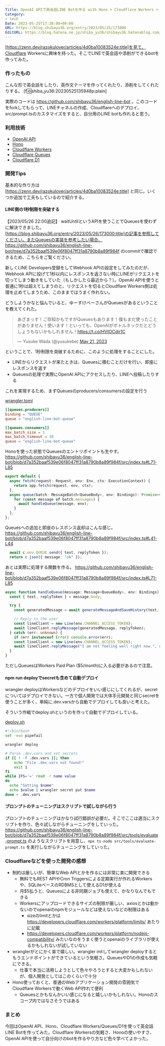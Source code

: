 ```yaml
---
Title: OpenAI APIで英会話LINE Botを作る with Hono + Cloudflare Workers + Queues + D1
Category:
- tech
Date: 2023-05-25T17:30:00+09:00
URL: https://blog.shibayu36.org/entry/2023/05/25/173000
EditURL: https://blog.hatena.ne.jp/shiba_yu36/shibayu36.hatenablog.com/atom/entry/820878482935459569
---
```


[https://zenn.dev/razokulover/articles/4d0ba10083524e:title]を見て、Cloudflare Workersに興味を持った。そこでLINEで英会話や添削ができるbotを作ってみた。

### 作ったもの
こんな形で英会話をしたり、英作文テーマを作ってくれたり、添削をしてくれたりする。
[f:id:shiba_yu36:20230525135948p:plain]

実際のコードは https://github.com/shibayu36/english-line-bot 。このコードをforkしてもらって、LINEチャネルの作成、Cloudflareへのデプロイ、src/prompt.tsのカスタマイズをすると、自分用のLINE botも作れると思う。

### 利用技術
- [OpenAI API](https://openai.com/blog/openai-api)
- [Hono](https://hono.dev/)
- [Cloudflare Workers](https://workers.cloudflare.com/)
- [Cloudflare Queues](https://developers.cloudflare.com/queues/)
- [Cloudflare D1](https://developers.cloudflare.com/d1/)

### 開発Tips
基本的な作り方は [https://zenn.dev/razokulover/articles/4d0ba10083524e:title] と同じ。いくつか追加で工夫もしているので紹介する。

#### LINE側の1秒制限を突破する
【2023/05/26 22:00追記】
waitUntilというAPIを使うことでQueuesを使わずに解決できました。[https://blog.shibayu36.org/entry/2023/05/26/173000:title]の記事を参照してください。またQueuesの実装を参考したい場合、https://github.com/shibayu36/english-line-bot/tree/d7a352baaf539e06f8047ff31a8790b8a89f984f のcommitで確認できるため、こちらをご覧ください。


新しくLINE Developers登録をしてWebhook APIの設定をしてみたのだが、Webhook APIに投げて1秒以内にレスポンスを返さない時にLINEがリクエストを切ってしまう動きをしていた（もしかしたら最近から？）。OpenAI APIを使うと普通に1秒は超えてしまうのと、リクエストを切るとCloudflare Workers側は処理を止めてしまうため、このままではうまく作れない。

どうしようかなと悩んでいると、ゆーすけべーさんがQueuesがあるということを教えてくれた。

<blockquote class="twitter-tweet" data-conversation="none"><p lang="ja" dir="ltr">あざまっす！ご存知かもですがQueuesもあります！僕もまだ使ったことがありません！使います！といっても、OpenAIがボトルネックだとどうしょうもないかもしれません！<a href="https://t.co/HVtOCdir1C">https://t.co/HVtOCdir1C</a></p>&mdash; Yusuke Wada (@yusukebe) <a href="https://twitter.com/yusukebe/status/1660275319956463616?ref_src=twsrc%5Etfw">May 21, 2023</a></blockquote> <script async src="https://platform.twitter.com/widgets.js" charset="utf-8"></script>

ということで、1秒制限を突破するために、このように処理をすることにした。

- LINEからリクエストが来たときは、Queuesに積むことだけを行い、即座にレスポンスを返す
- Queuesの処理で実際にOpenAI APIにアクセスしたり、LINEへ投稿したりする

これを実現するため、まずQueuesのproducers/consumersの設定を行う

[wrangler.toml](https://github.com/shibayu36/english-line-bot/blob/d7a352baaf539e06f8047ff31a8790b8a89f984f/wrangler.toml#L10-L17)
```conf
[[queues.producers]]
binding = "QUEUE"
queue = "english-line-bot-queue"

[[queues.consumers]]
max_batch_size = 1
max_batch_timeout = 30
queue = "english-line-bot-queue"
```

Honoを使った状態でQueuesのエントリポイントも生やす。
https://github.com/shibayu36/english-line-bot/blob/d7a352baaf539e06f8047ff31a8790b8a89f984f/src/index.ts#L71-L85
```typescript
export default {
  async fetch(request: Request, env: Env, ctx: ExecutionContext) {
    return app.fetch(request, env, ctx);
  },
  async queue(batch: MessageBatch<QueueBody>, env: Bindings): Promise<void> {
    for (const message of batch.messages) {
      await handleQueue(message, env);
    }
  },
};
```

Queuesへの追加と即座のレスポンス返却はこんな感じ。
https://github.com/shibayu36/english-line-bot/blob/d7a352baaf539e06f8047ff31a8790b8a89f984f/src/index.ts#L41-L44
```typescript
  await c.env.QUEUE.send({ text, replyToken });
  return c.json({ message: "ok" });
```

あとは実際に処理する関数を作る。
https://github.com/shibayu36/english-line-bot/blob/d7a352baaf539e06f8047ff31a8790b8a89f984f/src/index.ts#L71-L85
```typescript
async function handleQueue(message: Message<QueueBody>, env: Bindings) {
  const { text, replyToken } = message.body;

  try {
    const generatedMessage = await generateMessageAndSaveHistory(text, env);

    // Reply to the user
    const lineClient = new Line(env.CHANNEL_ACCESS_TOKEN);
    await lineClient.replyMessage(generatedMessage, replyToken);
  } catch (err: unknown) {
    if (err instanceof Error) console.error(err);
    const lineClient = new Line(env.CHANNEL_ACCESS_TOKEN);
    await lineClient.replyMessage("I am not feeling well right now.", replyToken);
  }
}
```

ただしQueuesはWorkers Paid Plan ($5/month)に入る必要があるので注意。

#### npm run deployでsecretも含めて自動デプロイ
wrangler deployはWorkersなどのデプロイをいい感じにしてくれるが、secretについてはデプロイできない。一方で個人開発では大体手元開発と同じsecretを使うことが多く、単純に.dev.varsから自動でデプロイしても良いと考えた。

そういう作戦でdeploy.shというのを作って自動でデプロイしている。

[deploy.sh](https://github.com/shibayu36/english-line-bot/blob/d7a352baaf539e06f8047ff31a8790b8a89f984f/deploy.sh)
```sh
#!/bin/bash
set -euo pipefail

wrangler deploy

# Parse .dev.vars and set secrets
if [[ ! -f .dev.vars ]]; then
    echo "File .dev.vars not found!"
    exit 1
fi
while IFS='=' read -r name value
do
  echo "Setting $name"
  echo $value | wrangler secret put $name
done < .dev.vars
```

#### プロンプトのチューニングはスクリプトで試しながら行う
プロンプトのチューニングはかなり試行錯誤が必要だ。そこでここは適当にスクリプトを作り、色々試しながらチューニングをしていった。https://github.com/shibayu36/english-line-bot/blob/d7a352baaf539e06f8047ff31a8790b8a89f984f/src/tools/evaluate-prompt.ts のようなスクリプトを用意し、`npx ts-node src/tools/evaluate-prompt.ts` を実行しながらチューニングをしていった。

### Cloudflareなどを使った開発の感想
- 制約は厳しいが、簡単なWeb APIとかを作るには非常に楽に開発できる
    - 無料でもREST APIやCron Triggersによる定期実行が作れるWorkersや、SQLiteベースのRDBMSとして使えるD1が使える
    - 月$5払うと、Queuesによる非同期ジョブも使えて、かなりなんでもできる
    - Workersにアップロードできるサイズの制限が厳しい、axiosとかは動かないのでopenaiのnpmモジュールなどは使えないなどの制限はある
        - sizeのlimitとかは https://developers.cloudflare.com/workers/platform/limits/ あたりに記載
        - https://developers.cloudflare.com/workers/platform/nodejs-compatibility/ みたいなのをうまく使うとopenaiのライブラリが使えるかもしれないが試していない
- wranglerがとにかく楽で嬉しい。wrangler initしてwrangler deployするともうエンドポイントができているという気軽さ。QueuesやD1の作成も気軽にできる。
    - 仕事で本当に活用しようとして色々やろうとすると大変かもしれないが、個人開発としてはこのくらいで十分
- Hono使っておくと、普通のWebアプリケーション開発の雰囲気でCloudflare Workersで動くWeb API作れて便利
    - Queuesとかもなんかいい感じになると嬉しいかもしれない。Honoのスコープ内ではなさそうではある

### まとめ
今回はOpenAI API、Hono、Cloudflare Workers/Queues/D1を使って英会話LINE Botを作ってみた。Cloudflare Workersの気軽さ、Honoの使いやすさ、OpenAI APIを使って自分向けのbotを作るやり方など色々学べてよかった。
